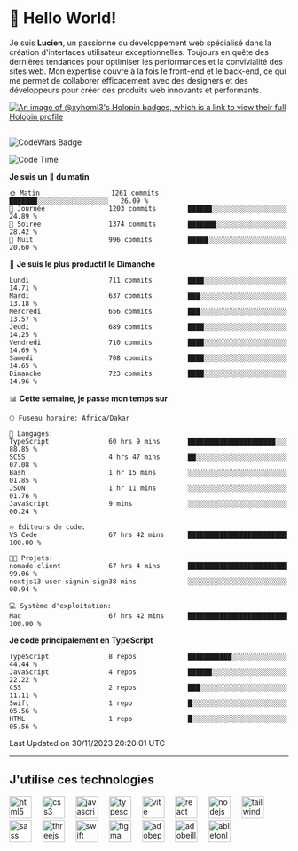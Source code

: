 # 👋 Hello World!

Je suis **Lucien**, un passionné du développement web spécialisé dans la création d'interfaces utilisateur exceptionnelles. Toujours en quête des dernières tendances pour optimiser les performances et la convivialité des sites web. Mon expertise couvre à la fois le front-end et le back-end, ce qui me permet de collaborer efficacement avec des designers et des développeurs pour créer des produits web innovants et performants.

[![An image of @xyhomi3's Holopin badges, which is a link to view their full Holopin profile](https://holopin.me/xyhomi3)](https://holopin.io/@xyhomi3)

##

![CodeWars Badge](https://www.codewars.com/users/xyhomi3/badges/small)

<!--START_SECTION:waka-->
![Code Time](http://img.shields.io/badge/Code%20Time-378%20hrs%202%20mins-blue)

**Je suis un 🐤 du matin** 

```text
🌞 Matin                  1261 commits        ███████░░░░░░░░░░░░░░░░░░   26.09 % 
🌆 Journée                1203 commits        ██████░░░░░░░░░░░░░░░░░░░   24.89 % 
🌃 Soirée                 1374 commits        ███████░░░░░░░░░░░░░░░░░░   28.42 % 
🌙 Nuit                   996 commits         █████░░░░░░░░░░░░░░░░░░░░   20.60 % 
```
📅 **Je suis le plus productif le Dimanche** 

```text
Lundi                    711 commits         ████░░░░░░░░░░░░░░░░░░░░░   14.71 % 
Mardi                    637 commits         ███░░░░░░░░░░░░░░░░░░░░░░   13.18 % 
Mercredi                 656 commits         ███░░░░░░░░░░░░░░░░░░░░░░   13.57 % 
Jeudi                    689 commits         ████░░░░░░░░░░░░░░░░░░░░░   14.25 % 
Vendredi                 710 commits         ████░░░░░░░░░░░░░░░░░░░░░   14.69 % 
Samedi                   708 commits         ████░░░░░░░░░░░░░░░░░░░░░   14.65 % 
Dimanche                 723 commits         ████░░░░░░░░░░░░░░░░░░░░░   14.96 % 
```


📊 **Cette semaine, je passe mon temps sur** 

```text
🕑︎ Fuseau horaire: Africa/Dakar

💬 Langages: 
TypeScript               60 hrs 9 mins       ██████████████████████░░░   88.85 % 
SCSS                     4 hrs 47 mins       ██░░░░░░░░░░░░░░░░░░░░░░░   07.08 % 
Bash                     1 hr 15 mins        ░░░░░░░░░░░░░░░░░░░░░░░░░   01.85 % 
JSON                     1 hr 11 mins        ░░░░░░░░░░░░░░░░░░░░░░░░░   01.76 % 
JavaScript               9 mins              ░░░░░░░░░░░░░░░░░░░░░░░░░   00.24 % 

🔥 Éditeurs de code: 
VS Code                  67 hrs 42 mins      █████████████████████████   100.00 % 

🐱‍💻 Projets: 
nomade-client            67 hrs 4 mins       █████████████████████████   99.06 % 
nextjs13-user-signin-sign38 mins             ░░░░░░░░░░░░░░░░░░░░░░░░░   00.94 % 

💻 Système d'exploitation: 
Mac                      67 hrs 42 mins      █████████████████████████   100.00 % 
```

**Je code principalement en TypeScript** 

```text
TypeScript               8 repos             ███████████░░░░░░░░░░░░░░   44.44 % 
JavaScript               4 repos             ██████░░░░░░░░░░░░░░░░░░░   22.22 % 
CSS                      2 repos             ███░░░░░░░░░░░░░░░░░░░░░░   11.11 % 
Swift                    1 repo              █░░░░░░░░░░░░░░░░░░░░░░░░   05.56 % 
HTML                     1 repo              █░░░░░░░░░░░░░░░░░░░░░░░░   05.56 % 
```




 Last Updated on 30/11/2023 20:20:01 UTC
<!--END_SECTION:waka-->
---

## J'utilise ces technologies

<div align="left">
  <img src="https://skillicons.dev/icons?i=html" height="40" alt="html5 logo"  />
  <img width="12" />
  <img src="https://skillicons.dev/icons?i=css" height="40" alt="css3 logo"  />
  <img width="12" />
  <img src="https://skillicons.dev/icons?i=js" height="40" alt="javascript logo"  />
  <img width="12" />
  <img src="https://skillicons.dev/icons?i=ts" height="40" alt="typescript logo"  />
  <img width="12" />
  <img src="https://skillicons.dev/icons?i=vite" height="40" alt="vite logo"  />
  <img width="12" />
  <img src="https://skillicons.dev/icons?i=react" height="40" alt="react logo"  />
  <img width="12" />
  <img src="https://cdn.jsdelivr.net/gh/devicons/devicon/icons/nodejs/nodejs-original.svg" height="40" alt="nodejs logo"  />
  <img width="12" />
  <img src="https://skillicons.dev/icons?i=tailwind" height="40" alt="tailwindcss logo"  />
  <img width="12" />
  <img src="https://skillicons.dev/icons?i=sass" height="40" alt="sass logo"  />
  <img width="12" />
  <img src="https://skillicons.dev/icons?i=threejs" height="40" alt="threejs logo"  />
  <img width="12" />
  <img src="https://skillicons.dev/icons?i=swift" height="40" alt="swift logo"  />
  <img width="12" />
  <img src="https://skillicons.dev/icons?i=figma" height="40" alt="figma logo"  />
  <img width="12" />
  <img src="https://skillicons.dev/icons?i=ps" height="40" alt="adobephotoshop logo"  />
  <img width="12" />
  <img src="https://skillicons.dev/icons?i=ai" height="40" alt="adobeillustrator logo"  />
  <img width="12" />
  <img src="https://skillicons.dev/icons?i=ableton" height="40" alt="abletonlive logo"  />
</div>




